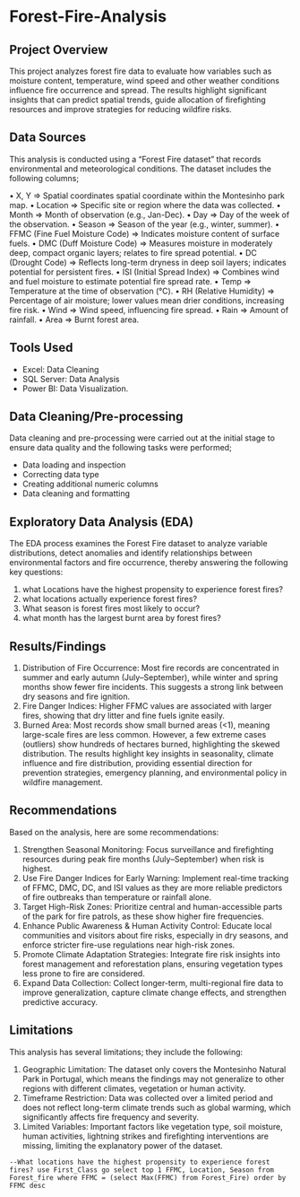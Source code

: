 # Forest-Fire-Analysis

## Project Overview
This project analyzes forest fire data to evaluate how variables such as moisture content, temperature, wind speed and other weather conditions influence fire occurrence and spread. The results highlight significant insights that can predict spatial trends, guide allocation of firefighting resources and improve strategies for reducing wildfire risks.

## Data Sources
This analysis is conducted using a “Forest Fire dataset” that records environmental and meteorological conditions. The dataset includes the following columns;

•	X, Y => Spatial coordinates spatial coordinate within the Montesinho park map.
•	Location => Specific site or region where the data was collected.
•	Month => Month of observation (e.g., Jan-Dec).
•	Day => Day of the week of the observation.
•	Season => Season of the year (e.g., winter, summer).
•	FFMC (Fine Fuel Moisture Code) => Indicates moisture content of surface fuels.
•	DMC (Duff Moisture Code) => Measures moisture in moderately deep, compact organic layers; relates to fire spread potential.
•	DC (Drought Code) => Reflects long-term dryness in deep soil layers; indicates potential for persistent fires.
•	ISI (Initial Spread Index) => Combines wind and fuel moisture to estimate potential fire spread rate.
•	Temp => Temperature at the time of observation (°C).
•	RH (Relative Humidity) => Percentage of air moisture; lower values mean drier conditions, increasing fire risk.
•	Wind => Wind speed, influencing fire spread.
•	Rain => Amount of rainfall.
•	Area => Burnt forest area.

## Tools Used
- Excel: Data Cleaning
- SQL Server: Data Analysis
- Power BI: Data Visualization.

## Data Cleaning/Pre-processing
Data cleaning and pre-processing were carried out at the initial stage to ensure data quality and the following tasks were performed;
- Data loading and inspection
- Correcting data type
- Creating additional numeric columns
- Data cleaning and formatting

## Exploratory Data Analysis (EDA)
The EDA process examines the Forest Fire dataset to analyze variable distributions, detect anomalies and identify relationships between environmental factors and fire occurrence, thereby answering the following key questions:
1. what Locations have the highest propensity to experience forest fires? 
2. what locations actually experience forest fires? 
3. What season is forest fires most likely to occur? 
4. what month has the largest burnt area by forest fires?

## Results/Findings
1.	Distribution of Fire Occurrence: Most fire records are concentrated in summer and early autumn (July–September), while winter and spring months show fewer fire incidents. This suggests a strong link between dry seasons and fire ignition. 
2.	 Fire Danger Indices: Higher FFMC values are associated with larger fires, showing that dry litter and fine fuels ignite easily.
3.	Burned Area: Most records show small burned areas (<1), meaning large-scale fires are less common. However, a few extreme cases (outliers) show hundreds of hectares burned, highlighting the skewed distribution. 
The results highlight key insights in seasonality, climate influence and fire distribution, providing essential direction for prevention strategies, emergency planning, and environmental policy in wildfire management.

## Recommendations
Based on the analysis, here are some recommendations:
1.	Strengthen Seasonal Monitoring: Focus surveillance and firefighting resources during peak fire months (July–September) when risk is highest.
2.	Use Fire Danger Indices for Early Warning: Implement real-time tracking of FFMC, DMC, DC, and ISI values as they are more reliable predictors of fire outbreaks than temperature or rainfall alone.
3.	Target High-Risk Zones: Prioritize central and human-accessible parts of the park for fire patrols, as these show higher fire frequencies.
4.	Enhance Public Awareness & Human Activity Control: Educate local communities and visitors about fire risks, especially in dry seasons, and enforce stricter fire-use regulations near high-risk zones.
5.	Promote Climate Adaptation Strategies: Integrate fire risk insights into forest management and reforestation plans, ensuring vegetation types less prone to fire are considered.
6.	Expand Data Collection: Collect longer-term, multi-regional fire data to improve generalization, capture climate change effects, and strengthen predictive accuracy.

## Limitations
This analysis has several limitations; they include the following:
1.	Geographic Limitation: The dataset only covers the Montesinho Natural Park in Portugal, which means the findings may not generalize to other regions with different climates, vegetation or human activity.
2.	Timeframe Restriction: Data was collected over a limited period and does not reflect long-term climate trends such as global warming, which significantly affects fire frequency and severity.
3.	Limited Variables: Important factors like vegetation type, soil moisture, human activities, lightning strikes and firefighting interventions are missing, limiting the explanatory power of the dataset.

`--What locations have the highest propensity to experience forest fires?
use First_Class
go
select top 1 FFMC, Location, Season from Forest_fire
where FFMC = (select Max(FFMC) from Forest_Fire)
order by FFMC desc`


